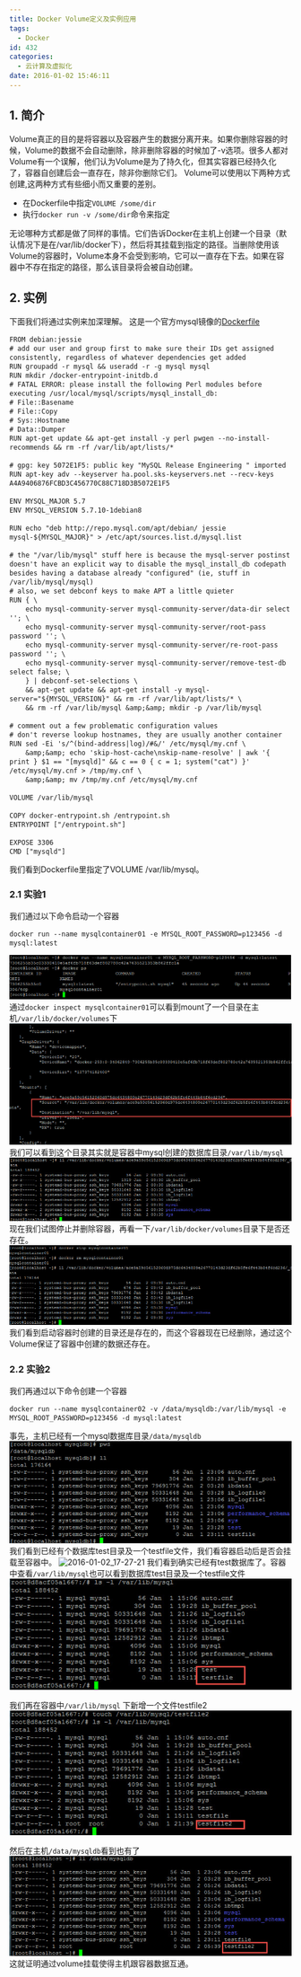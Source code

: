 ```yaml
---
title: Docker Volume定义及实例应用
tags:
  - Docker
id: 432
categories:
  - 云计算及虚拟化
date: 2016-01-02 15:46:11
---
```

## 1. 简介
Volume真正的目的是将容器以及容器产生的数据分离开来。如果你删除容器的时候，Volume的数据不会自动删除，除非删除容器的时候加了-v选项。很多人都对Volume有一个误解，他们认为Volume是为了持久化，但其实容器已经持久化了，容器自创建后会一直存在，除非你删除它们。
Volume可以使用以下两种方式创建,这两种方式有些细小而又重要的差别。
* 在Dockerfile中指定`VOLUME /some/dir`
* 执行`docker run -v /some/dir`命令来指定

无论哪种方式都是做了同样的事情。它们告诉Docker在主机上创建一个目录（默认情况下是在/var/lib/docker下），然后将其挂载到指定的路径。当删除使用该Volume的容器时，Volume本身不会受到影响，它可以一直存在下去。如果在容器中不存在指定的路径，那么该目录将会被自动创建。
## 2. 实例
下面我们将通过实例来加深理解。
这是一个官方mysql镜像的[Dockerfile](https://github.com/docker-library/mysql/blob/master/5.7/Dockerfile)

```
FROM debian:jessie
# add our user and group first to make sure their IDs get assigned consistently, regardless of whatever dependencies get added
RUN groupadd -r mysql && useradd -r -g mysql mysql
RUN mkdir /docker-entrypoint-initdb.d
# FATAL ERROR: please install the following Perl modules before executing /usr/local/mysql/scripts/mysql_install_db:
# File::Basename
# File::Copy
# Sys::Hostname
# Data::Dumper
RUN apt-get update && apt-get install -y perl pwgen --no-install-recommends && rm -rf /var/lib/apt/lists/*

# gpg: key 5072E1F5: public key "MySQL Release Engineering " imported
RUN apt-key adv --keyserver ha.pool.sks-keyservers.net --recv-keys A4A9406876FCBD3C456770C88C718D3B5072E1F5

ENV MYSQL_MAJOR 5.7
ENV MYSQL_VERSION 5.7.10-1debian8

RUN echo "deb http://repo.mysql.com/apt/debian/ jessie mysql-${MYSQL_MAJOR}" > /etc/apt/sources.list.d/mysql.list

# the "/var/lib/mysql" stuff here is because the mysql-server postinst doesn't have an explicit way to disable the mysql_install_db codepath besides having a database already "configured" (ie, stuff in /var/lib/mysql/mysql)
# also, we set debconf keys to make APT a little quieter
RUN { \
	echo mysql-community-server mysql-community-server/data-dir select ''; \
	echo mysql-community-server mysql-community-server/root-pass password ''; \
	echo mysql-community-server mysql-community-server/re-root-pass password ''; \
	echo mysql-community-server mysql-community-server/remove-test-db select false; \
	} | debconf-set-selections \
	&& apt-get update && apt-get install -y mysql-server="${MYSQL_VERSION}" && rm -rf /var/lib/apt/lists/* \
	&& rm -rf /var/lib/mysql &amp;&amp; mkdir -p /var/lib/mysql

# comment out a few problematic configuration values
# don't reverse lookup hostnames, they are usually another container
RUN sed -Ei 's/^(bind-address|log)/#&/' /etc/mysql/my.cnf \
	&amp;&amp; echo 'skip-host-cache\nskip-name-resolve' | awk '{ print } $1 == "[mysqld]" && c == 0 { c = 1; system("cat") }' /etc/mysql/my.cnf > /tmp/my.cnf \
	&amp;&amp; mv /tmp/my.cnf /etc/mysql/my.cnf

VOLUME /var/lib/mysql

COPY docker-entrypoint.sh /entrypoint.sh
ENTRYPOINT ["/entrypoint.sh"]

EXPOSE 3306
CMD ["mysqld"]
```

我们看到Dockerfile里指定了VOLUME /var/lib/mysql。
### 2.1 实验1
我们通过以下命令启动一个容器
	
	docker run --name mysqlcontainer01 -e MYSQL_ROOT_PASSWORD=p123456 -d mysql:latest
![2016-01-02_15-34-19](/uploads/2016/01/2016-01-02_15-34-19.jpg)
通过`docker inspect mysqlcontainer01`可以看到mount了一个目录在主机`/var/lib/docker/volumes`下
![2016-01-02_15-33-19](/uploads/2016/01/2016-01-02_15-33-19.jpg)
我们可以看到这个目录其实就是容器中mysql创建的数据库目录`/var/lib/mysql`
![2016-01-02_15-40-07](/uploads/2016/01/2016-01-02_15-40-07.jpg)
现在我们试图停止并删除容器，再看一下`/var/lib/docker/volumes`目录下是否还存在。
![2016-01-02_15-43-29](/uploads/2016/01/2016-01-02_15-43-29.jpg)
我们看到启动容器时创建的目录还是存在的，而这个容器现在已经删除，通过这个Volume保证了容器中创建的数据还存在。

### 2.2 实验2
我们再通过以下命令创建一个容器

	docker run --name mysqlcontainer02 -v /data/mysqldb:/var/lib/mysql -e MYSQL_ROOT_PASSWORD=p123456 -d mysql:latest

事先，主机已经有一个mysql数据库目录`/data/mysqldb`
![2016-01-02_17-22-52](/uploads/2016/01/2016-01-02_17-22-52.jpg)
我们看到已经有个数据库test目录及一个testfile文件，我们看容器启动后是否会挂载至容器中。
![2016-01-02_17-27-21](/uploads/2016/01/2016-01-02_17-27-21.jpg)
我们看到确实已经有test数据库了。容器中查看`/var/lib/mysql`也可以看到数据库test目录及一个testfile文件
![2016-01-02_17-28-21](/uploads/2016/01/2016-01-02_17-28-21.jpg)

我们再在容器中`/var/lib/mysql` 下新增一个文件testfile2
![2016-01-02_17-40-18](/uploads/2016/01/2016-01-02_17-40-18.jpg)

然后在主机`/data/mysqldb`看到也有了
![2016-01-02_17-41-10](/uploads/2016/01/2016-01-02_17-41-10.jpg)
这就证明通过volume挂载使得主机跟容器数据互通。